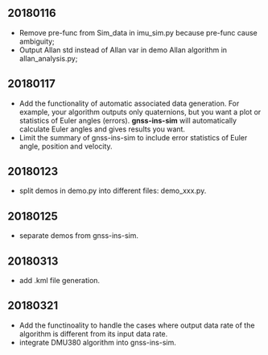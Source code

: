 ## 20180116

- Remove pre-func from Sim_data in imu_sim.py because pre-func cause ambiguity;
- Output Allan std instead of Allan var in demo Allan algorithm in allan_analysis.py;

## 20180117

- Add the functionality of automatic associated data generation. For example, your algorithm outputs only quaternions, but you want a plot or statistics of Euler angles (errors). **gnss-ins-sim** will automatically calculate Euler angles and gives results you want.
- Limit the summary of gnss-ins-sim to include error statistics of Euler angle, position and velocity.

## 20180123

- split demos in demo.py into different files: demo_xxx.py.

## 20180125

- separate demos from gnss-ins-sim.

## 20180313

- add .kml file generation.

## 20180321

- Add the functinoality to handle the cases where output data rate of the algorithm is different from its input data rate.
- integrate DMU380 algorithm into gnss-ins-sim.